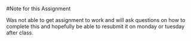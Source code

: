 #Note for this Assignment

Was not able to get assignment to work and will ask questions on how to complete this and hopefully be able to resubmit it on monday or tuesday after class.
